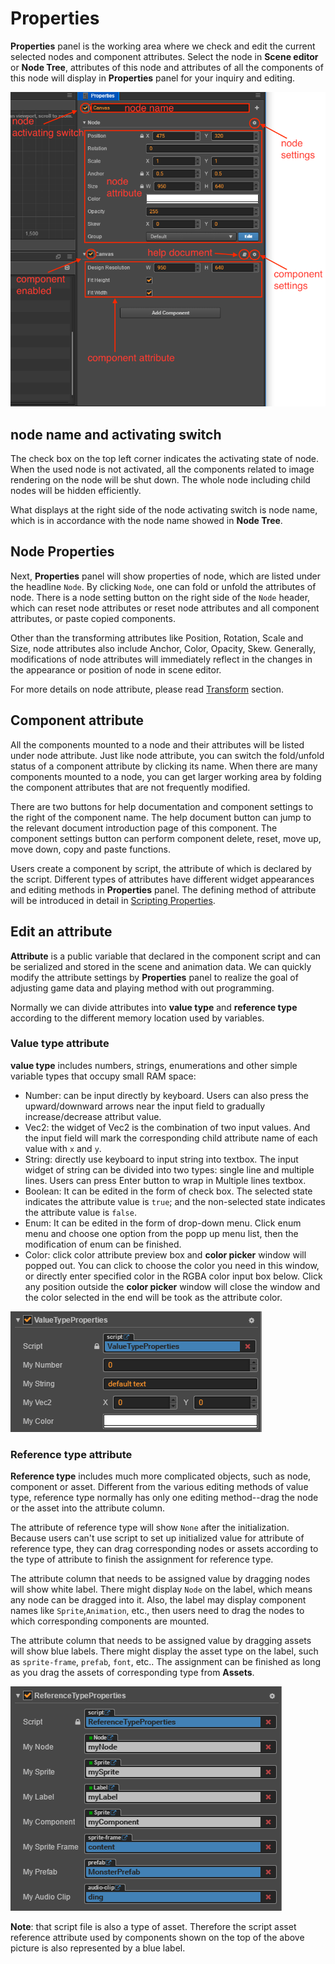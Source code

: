 # Properties

**Properties** panel is the working area where we check and edit the current selected nodes and component attributes. Select the node in **Scene editor** or **Node Tree**, attributes of this node and attributes of all the components of this node will display in **Properties** panel for your inquiry and editing.

![properites-panel](inspector/properites_panel.png)

## node name and activating switch

The check box on the top left corner indicates the activating state of node. When the used node is not activated, all the components related to image rendering on the node will be shut down. The whole node including child nodes will be hidden efficiently.

What displays at the right side of the node activating switch is node name, which is in accordance with the node name showed in **Node Tree**.

## Node Properties

Next, **Properties** panel will show properties of node, which are listed under the headline `Node`. By clicking `Node`, one can fold or unfold the attributes of node. There is a node setting button on the right side of the `Node` header, which can reset node attributes or reset node attributes and all component attributes, or paste copied components.

Other than the transforming attributes like Position, Rotation, Scale and Size, node attributes also include Anchor, Color, Opacity, Skew. Generally, modifications of node attributes will immediately reflect in the changes in the appearance or position of node in scene editor.

For more details on node attribute, please read [Transform](../../../content-workflow/transform.md) section.

## Component attribute

All the components mounted to a node and their attributes will be listed under node attribute. Just like node attribute, you can switch the fold/unfold status of a component attribute by clicking its name. When there are many components mounted to a node, you can get larger working area by folding the component attributes that are not frequently modified.

There are two buttons for help documentation and component settings to the right of the component name. The help document button can jump to the relevant document introduction page of this component. The component settings button can perform component delete, reset, move up, move down, copy and paste functions.

Users create a component by script, the attribute of which is declared by the script. Different types of attributes have different widget appearances and editing methods in **Properties** panel. The defining method of attribute will be introduced in detail in [Scripting Properties](../../../scripting/reference/attributes.md).

## Edit an attribute

**Attribute** is a public variable that declared in the component script and can be serialized and stored in the scene and animation data. We can quickly modify the attribute settings by **Properties** panel to realize the goal of adjusting game data and playing method with out programming.

Normally we can divide attributes into **value type** and **reference type** according to the different memory location used by variables.

### Value type attribute

**value type** includes numbers, strings, enumerations and other simple variable types that occupy small RAM space:

- Number: can be input directly by keyboard. Users can also press the upward/downward arrows near the input field to gradually increase/decrease attribut value.
- Vec2: the widget of Vec2 is the combination of two input values. And the input field will mark the corresponding child attribute name of each value with `x` and `y`.
- String: directly use keyboard to input string into textbox. The input widget of string can be divided into two types: single line and multiple lines. Users can press Enter button to wrap in Multiple lines textbox.
- Boolean: It can be edited in the form of check box. The selected state indicates the attribute value is `true`; and the non-selected state indicates the attribute value is `false`.
- Enum: It can be edited in the form of drop-down menu. Click enum menu and choose one option from the popp up menu list, then the modification of enum can be finished.
- Color: click color attribute preview box and **color picker** window will popped out. You can click to choose the color you need in this window, or directly enter specified color in the RGBA color input box below. Click any position outside the **color picker** window will close the window and the color selected in the end will be took as the attribute color.

![value types](inspector/value_type.png)

### Reference type attribute

**Reference type** includes much more complicated objects, such as node, component or asset. Different from the various editing methods of value type, reference type normally has only one editing method--drag the node or the asset into the attribute column.

The attribute of reference type will show `None` after the initialization. Because users can't use script to set up initialized value for attribute of reference type, they can drag corresponding nodes or assets according to the type of attribute to finish the assignment for reference type.

The attribute column that needs to be assigned value by dragging nodes will show white label. There might display `Node` on the label, which means any node can be dragged into it. Also, the label may display component names like `Sprite`,`Animation`, etc., then users need to drag the nodes to which corresponding components are mounted.

The attribute column that needs to be assigned value by dragging assets will show blue labels. There might display the asset type on the label, such as `sprite-frame`, `prefab`, `font`, etc.. The assignment can be finished as long as you drag the assets of corresponding type from **Assets**.

![reference types](inspector/reference_type.png)

  **Note**: that script file is also a type of asset. Therefore the script asset reference attribute used by components shown on the top of the above picture is also represented by a blue label.